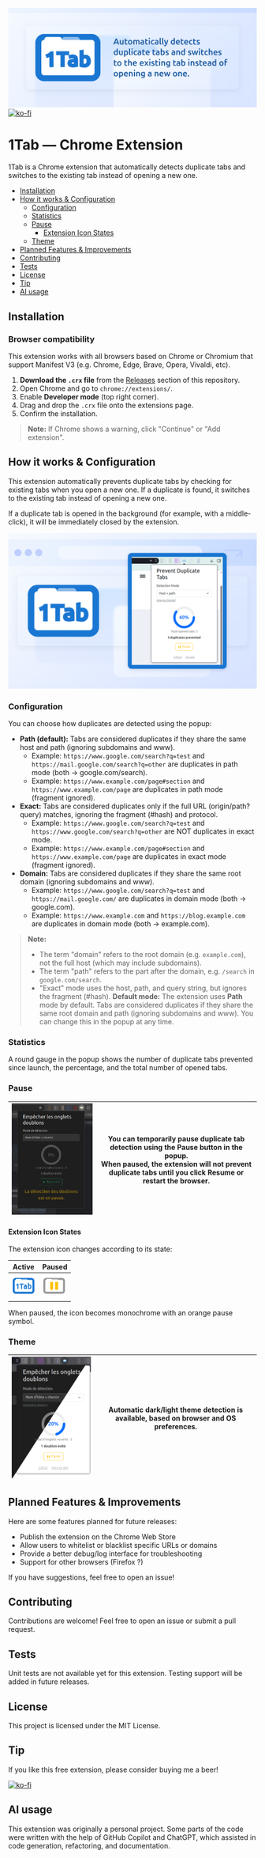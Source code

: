 ![webstore-banner.png](media/webstore-banner.png)  
[![ko-fi](https://ko-fi.com/img/githubbutton_sm.svg)](https://ko-fi.com/O4O2165S0Q)

# 1Tab — Chrome Extension

1Tab is a Chrome extension that automatically detects duplicate tabs and switches to the existing tab instead of opening a new one.

<!-- TOC -->

  * [Installation](#installation)
  * [How it works & Configuration](#how-it-works--configuration)
    * [Configuration](#configuration)
    * [Statistics](#statistics)
    * [Pause](#pause)
      * [Extension Icon States](#extension-icon-states)
    * [Theme](#theme)
  * [Planned Features & Improvements](#planned-features--improvements)
  * [Contributing](#contributing)
  * [Tests](#tests)
  * [License](#license)
  * [Tip](#tip)
  * [AI usage](#ai-usage)
<!-- TOC -->

## Installation

### Browser compatibility

This extension works with all browsers based on Chrome or Chromium that support Manifest V3 (e.g. Chrome, Edge, Brave, Opera, Vivaldi, etc).

1. **Download the `.crx` file** from the [Releases](https://github.com/wollanup/1tab-chrome-extension/releases) section of this repository.
2. Open Chrome and go to `chrome://extensions/`.
3. Enable **Developer mode** (top right corner).
4. Drag and drop the `.crx` file onto the extensions page.
5. Confirm the installation.

> **Note:** If Chrome shows a warning, click "Continue" or "Add extension".



## How it works & Configuration

This extension automatically prevents duplicate tabs by checking for existing tabs when you open a new one. If a duplicate is found, it switches to the existing tab instead of opening a new one.

If a duplicate tab is opened in the background (for example, with a middle-click), it will be immediately closed by the extension.

![webstore-screenshot.png](media/webstore-screenshot.png)

### Configuration

You can choose how duplicates are detected using the popup:
- **Path (default):** Tabs are considered duplicates if they share the same host and path (ignoring subdomains and www).
    - Example: `https://www.google.com/search?q=test` and `https://mail.google.com/search?q=other` are duplicates in path mode (both → google.com/search).
    - Example: `https://www.example.com/page#section` and `https://www.example.com/page` are duplicates in path mode (fragment ignored).
- **Exact:** Tabs are considered duplicates only if the full URL (origin/path?query) matches, ignoring the fragment (#hash) and protocol.
  - Example: `https://www.google.com/search?q=test` and `https://www.google.com/search?q=other` are NOT duplicates in exact mode.
  - Example: `https://www.example.com/page#section` and `https://www.example.com/page` are duplicates in exact mode (fragment ignored).
- **Domain:** Tabs are considered duplicates if they share the same root domain (ignoring subdomains and www).
  - Example: `https://www.google.com/search?q=test` and `https://mail.google.com/` are duplicates in domain mode (both → google.com).
  - Example: `https://www.example.com` and `https://blog.example.com` are duplicates in domain mode (both → example.com).


> **Note:**
> - The term "domain" refers to the root domain (e.g. `example.com`), not the full host (which may include subdomains).
> - The term "path" refers to the part after the domain, e.g. `/search` in `google.com/search`.
> - "Exact" mode uses the host, path, and query string, but ignores the fragment (#hash).
> **Default mode:**
> The extension uses **Path** mode by default. Tabs are considered duplicates if they share the same root domain and path (ignoring subdomains and www). You can change this in the popup at any time.

### Statistics

A round gauge in the popup shows the number of duplicate tabs prevented since launch, the percentage, and the total number of opened tabs.

### Pause

| ![Paused popup screenshot](media/paused.png) | You can temporarily pause duplicate tab detection using the Pause button in the popup.<br>When paused, the extension will not prevent duplicate tabs until you click Resume or restart the browser. |
|----------------------------------------------|-----------------------------------------------------------------------------------------------------------------------------------------------------------------------------------------------------|

#### Extension Icon States

The extension icon changes according to its state:

| Active                                                                    | Paused                                                                           |
|---------------------------------------------------------------------------|----------------------------------------------------------------------------------|
| <img src="src/icons/icon48.png" alt="Active icon" width="48" height="48"> | <img src="src/icons/icon48-paused.png" alt="Paused icon" width="48" height="48"> |

When paused, the icon becomes monochrome with an orange pause symbol.
### Theme

| ![dark-light.png](media/dark-light.png) | Automatic dark/light theme detection is available, based on browser and OS preferences. |
|-----------------------------------------|-----------------------------------------------------------------------------------------|


## Planned Features & Improvements

Here are some features planned for future releases:
- Publish the extension on the Chrome Web Store
- Allow users to whitelist or blacklist specific URLs or domains
- Provide a better debug/log interface for troubleshooting
- Support for other browsers (Firefox ?)

If you have suggestions, feel free to open an issue!

## Contributing

Contributions are welcome! Feel free to open an issue or submit a pull request.

## Tests

Unit tests are not available yet for this extension. Testing support will be added in future releases.

## License

This project is licensed under the MIT License.

## Tip

If you like this free extension, please consider buying me a beer!

[![ko-fi](https://ko-fi.com/img/githubbutton_sm.svg)](https://ko-fi.com/O4O2165S0Q)

## AI usage

This extension was originally a personal project. Some parts of the code were written with the help of GitHub Copilot and ChatGPT, which assisted in code generation, refactoring, and documentation.
